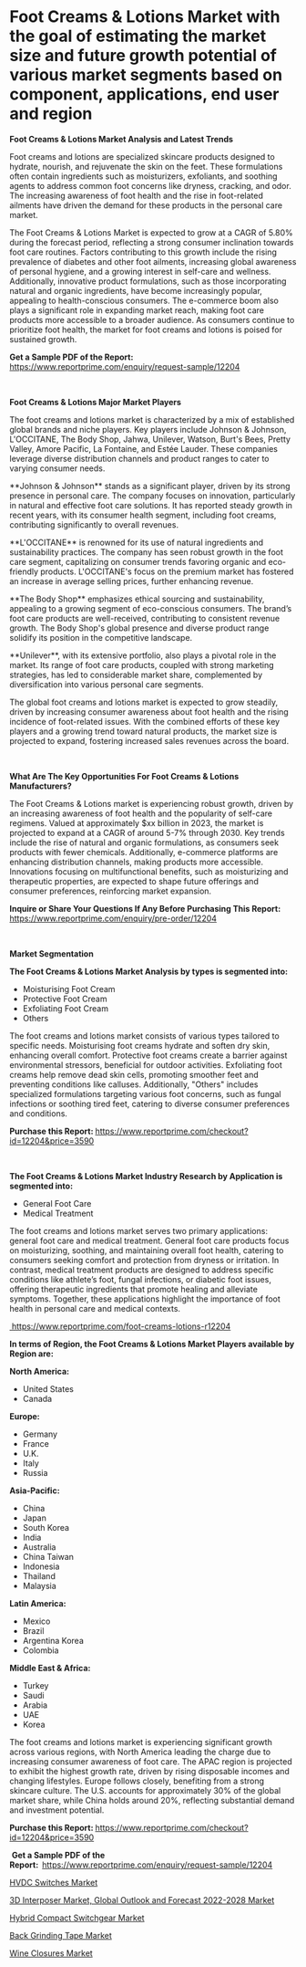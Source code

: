 <p><h1>Foot Creams & Lotions Market with the goal of estimating the market size and future growth potential of various market segments based on component, applications, end user and region</h1></p><p><strong>Foot Creams & Lotions Market Analysis and Latest Trends</strong></p>
<p><p>Foot creams and lotions are specialized skincare products designed to hydrate, nourish, and rejuvenate the skin on the feet. These formulations often contain ingredients such as moisturizers, exfoliants, and soothing agents to address common foot concerns like dryness, cracking, and odor. The increasing awareness of foot health and the rise in foot-related ailments have driven the demand for these products in the personal care market.</p><p>The Foot Creams & Lotions Market is expected to grow at a CAGR of 5.80% during the forecast period, reflecting a strong consumer inclination towards foot care routines. Factors contributing to this growth include the rising prevalence of diabetes and other foot ailments, increasing global awareness of personal hygiene, and a growing interest in self-care and wellness. Additionally, innovative product formulations, such as those incorporating natural and organic ingredients, have become increasingly popular, appealing to health-conscious consumers. The e-commerce boom also plays a significant role in expanding market reach, making foot care products more accessible to a broader audience. As consumers continue to prioritize foot health, the market for foot creams and lotions is poised for sustained growth.</p></p>
<p><strong>Get a Sample PDF of the Report:&nbsp;</strong> <a href="https://www.reportprime.com/enquiry/request-sample/12204">https://www.reportprime.com/enquiry/request-sample/12204</a></p>
<p>&nbsp;</p>
<p><strong>Foot Creams & Lotions Major Market Players</strong></p>
<p><p>The foot creams and lotions market is characterized by a mix of established global brands and niche players. Key players include Johnson & Johnson, L'OCCITANE, The Body Shop, Jahwa, Unilever, Watson, Burt's Bees, Pretty Valley, Amore Pacific, La Fontaine, and Estée Lauder. These companies leverage diverse distribution channels and product ranges to cater to varying consumer needs.</p><p>**Johnson & Johnson** stands as a significant player, driven by its strong presence in personal care. The company focuses on innovation, particularly in natural and effective foot care solutions. It has reported steady growth in recent years, with its consumer health segment, including foot creams, contributing significantly to overall revenues.</p><p>**L'OCCITANE** is renowned for its use of natural ingredients and sustainability practices. The company has seen robust growth in the foot care segment, capitalizing on consumer trends favoring organic and eco-friendly products. L'OCCITANE's focus on the premium market has fostered an increase in average selling prices, further enhancing revenue.</p><p>**The Body Shop** emphasizes ethical sourcing and sustainability, appealing to a growing segment of eco-conscious consumers. The brand’s foot care products are well-received, contributing to consistent revenue growth. The Body Shop's global presence and diverse product range solidify its position in the competitive landscape.</p><p>**Unilever**, with its extensive portfolio, also plays a pivotal role in the market. Its range of foot care products, coupled with strong marketing strategies, has led to considerable market share, complemented by diversification into various personal care segments.</p><p>The global foot creams and lotions market is expected to grow steadily, driven by increasing consumer awareness about foot health and the rising incidence of foot-related issues. With the combined efforts of these key players and a growing trend toward natural products, the market size is projected to expand, fostering increased sales revenues across the board.</p></p>
<p>&nbsp;</p>
<p><strong>What Are The Key Opportunities For Foot Creams & Lotions Manufacturers?</strong></p>
<p><p>The Foot Creams & Lotions market is experiencing robust growth, driven by an increasing awareness of foot health and the popularity of self-care regimens. Valued at approximately $xx billion in 2023, the market is projected to expand at a CAGR of around 5-7% through 2030. Key trends include the rise of natural and organic formulations, as consumers seek products with fewer chemicals. Additionally, e-commerce platforms are enhancing distribution channels, making products more accessible. Innovations focusing on multifunctional benefits, such as moisturizing and therapeutic properties, are expected to shape future offerings and consumer preferences, reinforcing market expansion.</p></p>
<p><strong>Inquire or Share Your Questions If Any Before Purchasing This Report:</strong> <a href="https://www.reportprime.com/enquiry/pre-order/12204">https://www.reportprime.com/enquiry/pre-order/12204</a></p>
<p>&nbsp;</p>
<p><strong>Market Segmentation</strong></p>
<p><strong>The Foot Creams & Lotions Market Analysis by types is segmented into:</strong></p>
<p><ul><li>Moisturising Foot Cream</li><li>Protective Foot Cream</li><li>Exfoliating Foot Cream</li><li>Others</li></ul></p>
<p><p>The foot creams and lotions market consists of various types tailored to specific needs. Moisturising foot creams hydrate and soften dry skin, enhancing overall comfort. Protective foot creams create a barrier against environmental stressors, beneficial for outdoor activities. Exfoliating foot creams help remove dead skin cells, promoting smoother feet and preventing conditions like calluses. Additionally, "Others" includes specialized formulations targeting various foot concerns, such as fungal infections or soothing tired feet, catering to diverse consumer preferences and conditions.</p></p>
<p><strong>Purchase this Report:&nbsp;</strong><a href="https://www.reportprime.com/checkout?id=12204&price=3590">https://www.reportprime.com/checkout?id=12204&price=3590</a></p>
<p>&nbsp;</p>
<p><strong>The Foot Creams & Lotions Market Industry Research by Application is segmented into:</strong></p>
<p><ul><li>General Foot Care</li><li>Medical Treatment</li></ul></p>
<p><p>The foot creams and lotions market serves two primary applications: general foot care and medical treatment. General foot care products focus on moisturizing, soothing, and maintaining overall foot health, catering to consumers seeking comfort and protection from dryness or irritation. In contrast, medical treatment products are designed to address specific conditions like athlete’s foot, fungal infections, or diabetic foot issues, offering therapeutic ingredients that promote healing and alleviate symptoms. Together, these applications highlight the importance of foot health in personal care and medical contexts.</p></p>
<p><a href="https://www.reportprime.com/foot-creams-lotions-r12204">&nbsp;https://www.reportprime.com/foot-creams-lotions-r12204</a></p>
<p><strong>In terms of Region, the Foot Creams & Lotions Market Players available by Region are:</strong></p>
<p>
    <p> <strong> North America: </strong>
        <ul>
            <li>United States</li>
            <li>Canada</li>
        </ul>
        </p> 
    <p> <strong> Europe: </strong>
        <ul>
            <li>Germany</li>
            <li>France</li>
            <li>U.K.</li>
            <li>Italy</li>
            <li>Russia</li>
        </ul>
        </p> 
    <p> <strong> Asia-Pacific: </strong>
        <ul>
            <li>China</li>
            <li>Japan</li>
            <li>South Korea</li>
            <li>India</li>
            <li>Australia</li>
            <li>China Taiwan</li>
            <li>Indonesia</li>
            <li>Thailand</li>
            <li>Malaysia</li>
        </ul>
        </p> 
    <p> <strong> Latin America: </strong>
        <ul>
            <li>Mexico</li>
            <li>Brazil</li>
            <li>Argentina Korea</li>
            <li>Colombia</li>
        </ul>
        </p> 
    <p> <strong> Middle East & Africa: </strong>
        <ul>
            <li>Turkey</li>
            <li>Saudi</li>
            <li>Arabia</li>
            <li>UAE</li>
            <li>Korea</li>
        </ul>
    </p>
    </p>
<p><p>The foot creams and lotions market is experiencing significant growth across various regions, with North America leading the charge due to increasing consumer awareness of foot care. The APAC region is projected to exhibit the highest growth rate, driven by rising disposable incomes and changing lifestyles. Europe follows closely, benefiting from a strong skincare culture. The U.S. accounts for approximately 30% of the global market share, while China holds around 20%, reflecting substantial demand and investment potential.</p></p>
<p><strong>Purchase this Report: </strong><a href="https://www.reportprime.com/checkout?id=12204&price=3590">https://www.reportprime.com/checkout?id=12204&price=3590</a></p>
<p>&nbsp;<strong>Get a Sample PDF of the Report:&nbsp;&nbsp;</strong><a href="https://www.reportprime.com/enquiry/request-sample/12204">https://www.reportprime.com/enquiry/request-sample/12204</a></p>
<p><strong></strong></p>
<p><p><a href="https://issuu.com/reportprime-2/docs/hvdc-switches-market-size-2030.pptx_a695fb6fe8674a">HVDC Switches Market</a></p><p><a href="https://www.linkedin.com/pulse/3d-interposer-market-global-outlook-forecast-2022-2028-size-growth-qgq7f?trackingId=oHnTWHb3QFWYmAaw29mlzw%3D%3D">3D Interposer Market, Global Outlook and Forecast 2022-2028 Market</a></p><p><a href="https://issuu.com/reportprime-2/docs/hybrid-compact-switchgear-market-si_5593701ccd7e98">Hybrid Compact Switchgear Market</a></p><p><a href="https://medium.com/@tedbrakus/back-grinding-tape-market-size-share-analysis-growth-trends-forecast-2024-2031-56c56652d059">Back Grinding Tape Market</a></p><p><a href="https://medium.com/@daveblock12/mapping-the-wine-closures-market-trends-challenges-and-breakthroughs-2024-2031-52375f2319d4">Wine Closures Market</a></p></p>